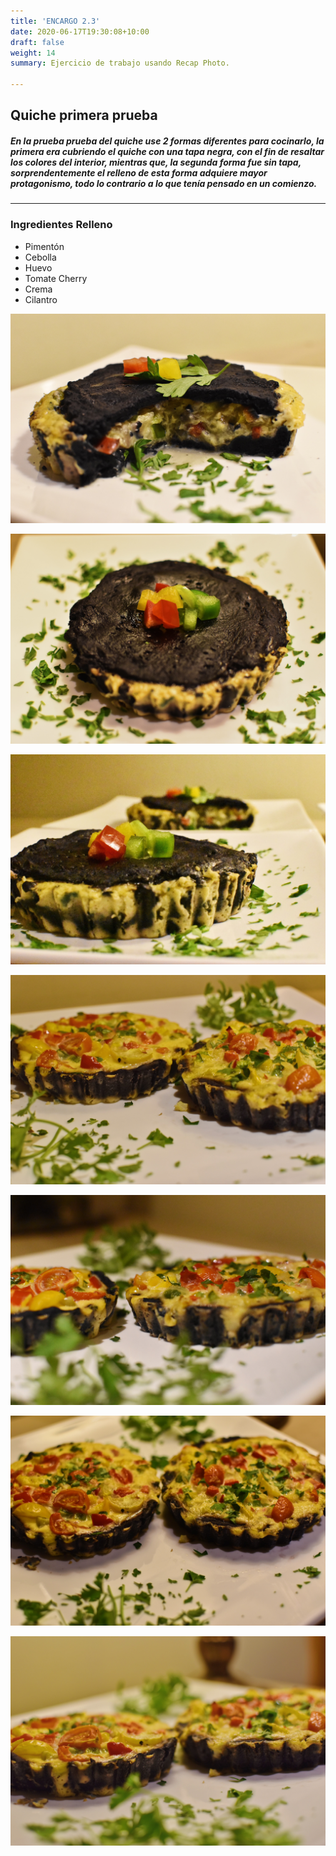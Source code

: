 ```yaml
---
title: 'ENCARGO 2.3'
date: 2020-06-17T19:30:08+10:00
draft: false
weight: 14
summary: Ejercicio de trabajo usando Recap Photo.

---
```


## Quiche primera prueba



##### En la prueba prueba del quiche use 2 formas diferentes para cocinarlo, la primera era cubriendo el quiche con una tapa negra, con el fin de resaltar los colores del interior, mientras que, la segunda forma fue sin tapa, sorprendentemente el relleno de esta forma adquiere mayor protagonismo, todo lo contrario a lo que tenía pensado en un comienzo.

---

### Ingredientes Relleno

- Pimentón
- Cebolla
- Huevo
- Tomate Cherry 
- Crema
- Cilantro




![Imagen Simple](/img/Quiche1.jpg)

![Imagen Simple](/img/Quiche2.jpg)

![Imagen Simple](/img/Quiche3.jpg)

![Imagen Simple](/img/Quiche4.jpg)

![Imagen Simple](/img/Quiche5.jpg)

![Imagen Simple](/img/Quiche6.jpg)

![Imagen Simple](/img/Quiche7.jpg)